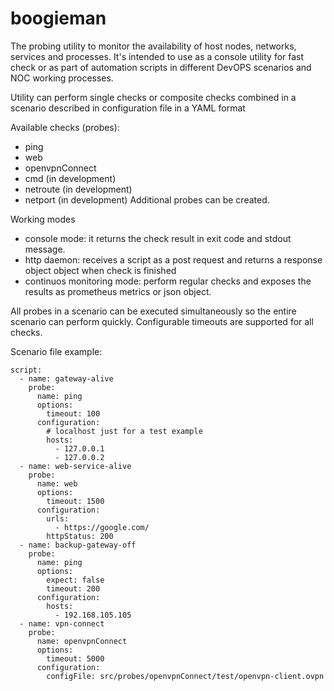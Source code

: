 # boogieman
The probing utility to monitor the availability of host nodes, networks, services and processes.
It's intended to use as a console utility for fast check or as part of automation scripts in different DevOPS scenarios and NOC working processes.  

Utility can perform single checks or composite checks combined in a scenario described in configuration file in a YAML format

Available checks (probes): 
- ping
- web 
- openvpnConnect
- cmd (in development)
- netroute (in development)
- netport (in development)
Additional probes can be created.

Working modes
- console mode: it returns the check result in exit code and stdout message.
- http daemon: receives a script as a post request and returns a response object object when check is finished
- continuos monitoring mode: perform regular checks and exposes the results as prometheus metrics or json object.

All probes in a scenario can be executed simultaneously so the entire scenario can perform quickly. Configurable timeouts are supported for all checks. 

Scenario file example:

```
script:
  - name: gateway-alive
    probe:
      name: ping
      options:
        timeout: 100
      configuration:
        # localhost just for a test example
        hosts:
          - 127.0.0.1
          - 127.0.0.2
  - name: web-service-alive
    probe:
      name: web
      options:
        timeout: 1500
      configuration:
        urls:
          - https://google.com/
        httpStatus: 200
  - name: backup-gateway-off
    probe:
      name: ping
      options:
        expect: false
        timeout: 200
      configuration:
        hosts:
          - 192.168.105.105
  - name: vpn-connect
    probe:
      name: openvpnConnect
      options:
        timeout: 5000
      configuration:
        configFile: src/probes/openvpnConnect/test/openvpn-client.ovpn
```

